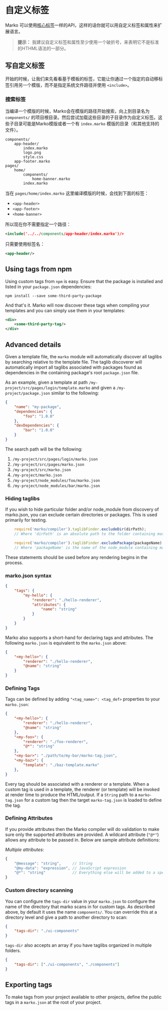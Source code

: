 # 自定义标签

Marko 可以使用[核心标签](./core-tags.md)一样的API，这样的话你就可以用自定义标签和属性来扩展语言。

> **提示：** 我建议自定义标签和属性至少使用一个破折号，来表明它不是标准的HTHML语法的一部分。

## 写自定义标签

开始的时候，让我们来先看看基于模板的标签，它能让你通过一个指定的自动移标签引用另一个模版，而不是指定系统文件路径并使用 `<include>`。

### 搜索标签

当编译一个模版的时候，Marko会在模版的路径开始搜索，向上到目录名为 `components/` 的项目根目录。然后尝试加载这些目录的子目录作为自定义标签。这些子目录可能是Marko模版或者一个有 `index.marko` 模版的目录（和其他支持的文件）。

```dir
components/
    app-header/
        index.marko
        logo.png
        style.css
    app-footer.marko
pages/
    home/
        components/
            home-banner.marko
        index.marko
```

当在 `pages/home/index.marko` 这里编译模版的时候，会找到下面的标签：

- `<app-header>`
- `<app-footer>`
- `<home-banner>`

所以现在你不需要指定一个路径：

```xml
<include('../../components/app-header/index.marko')/>
```

只需要使用标签名：

```xml
<app-header/>
```

## Using tags from npm

Using custom tags from `npm` is easy.  Ensure that the package is installed and listed in your `package.json` dependencies:

```
npm install --save some-third-party-package
```

And that's it.  Marko will now discover these tags when compiling your templates and you can simply use them in your templates:

```xml
<div>
    <some-third-party-tag/>
</div>
```

## Advanced details

Given a template file, the `marko` module will automatically discover all taglibs by searching relative to the template file. The taglib discoverer will automatically import all taglibs associated with packages found as dependencies in the containing package's root `package.json` file.

As an example, given a template at path `/my-project/src/pages/login/template.marko` and given a `/my-project/package.json` similar to the following:

```json
{
    "name": "my-package",
    "dependencies": {
        "foo": "1.0.0"
    },
    "devDependencies": {
        "bar": "1.0.0"
    }
}
```

The search path will be the following:

1. `/my-project/src/pages/login/marko.json`
2. `/my-project/src/pages/marko.json`
3. `/my-project/src/marko.json`
4. `/my-project/marko.json`
5. `/my-project/node_modules/foo/marko.json`
6. `/my-project/node_modules/bar/marko.json`

### Hiding taglibs

If you wish to hide particular folder and/or node_module from discovery of marko.json, you can exclude certain directories or packages.  This is used primarily for testing.

```javascript
    require('marko/compiler').taglibFinder.excludeDir(dirPath);
    // Where 'dirPath' is an absolute path to the folder containing marko.json

    require('marko/compiler').taglibFinder.excludePackage(packageName);
    // Where 'packageName' is the name of the node_module containing marko.json
```

These statements should be used before any rendering begins in the process.


### marko.json syntax

```json
{
    "tags": {
        "my-hello": {
            "renderer": "./hello-renderer",
            "attributes": {
                "name": "string"
            }
        }
    }
}
```

Marko also supports a short-hand for declaring tags and attributes. The following `marko.json` is equivalent to the `marko.json` above:

```json
{
    "<my-hello>": {
        "renderer": "./hello-renderer",
        "@name": "string"
    }
}
```

### Defining Tags

Tags can be defined by adding `"<tag_name>": <tag_def>` properties to your `marko.json`:

```json
{
    "<my-hello>": {
        "renderer": "./hello-renderer",
        "@name": "string"
    },
    "<my-foo>": {
        "renderer": "./foo-renderer",
        "@*": "string"
    },
    "<my-bar>": "./path/to/my-bar/marko-tag.json",
    "<my-baz>": {
        "template": "./baz-template.marko"
    },
}
```

Every tag should be associated with a renderer or a template. When a custom tag is used in a template, the renderer (or template) will be invoked at render time to produce the HTML/output. If a `String` path to a `marko-tag.json` for a custom tag then the target `marko-tag.json` is loaded to define the tag.

### Defining Attributes

If you provide attributes then the Marko compiler will do validation to make sure only the supported attributes are provided. A wildcard attribute (`"@*"`) allows any attribute to be passed in. Below are sample attribute definitions:

_Multiple attributes:_

```javascript
{
    "@message": "string",     // String
    "@my-data": "expression", // JavaScript expression
    "@*": "string"            // Everything else will be added to a special "*" property
}
```


### Custom directory scanning

You can configure the `tags-dir` value in your `marko.json` to configure the name of the directory that marko scans in for custom tags.  As described above, by default it uses the name `components/`.  You can override this at a directory level and give a path to another directory to scan:

```json
{
    "tags-dir": "./ui-components"
}
```

`tags-dir` also accepts an array if you have taglibs organized in multiple folders.

```json
{
    "tags-dir": ["./ui-components", "./components"]
}
```

## Exporting tags

To make tags from your project available to other projects, define the public tags in a `marko.json` at the root of your project.